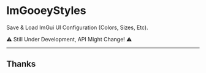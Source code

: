 # ImGooeyStyles
Save &amp; Load ImGui UI Configuration (Colors, Sizes, Etc).

:warning: Still Under Development, API Might Change! :warning:

---

## Thanks
